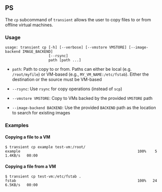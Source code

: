 ## PS

The `cp` subcommand of `transient` allows the user to copy files to or from
offline virtual machines.

### Usage

```
usage: transient cp [-h] [--verbose] [--vmstore VMSTORE] [--image-backend IMAGE_BACKEND]
                    [--rsync]
                    path [path ...]
```

- `path`: Path to copy to or from. Paths can either be local (e.g. `/root/myfile`)
or VM-based (e.g., `MY_VM_NAME:/etc/fstab`). Either the destination or the source
must be VM-based

- `--rsync`: Use `rsync` for copy operations (instead of `scp`)

- `--vmstore VMSTORE`: Copy to VMs backed by the provided `VMSTORE` path

- `--image-backend BACKEND`: Use the provided `BACKEND` path as the location
to search for existing images

### Examples

#### Copying a file to a VM

```
$ transient cp example test-vm:/root/
example                                                      100%    5     1.4KB/s   00:00
```

#### Copying a file from a VM

```
$ transient cp test-vm:/etc/fstab .
fstab                                                        100%   24     6.5KB/s   00:00
```
